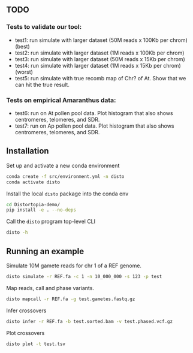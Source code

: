
## TODO
### Tests to validate our tool:
- test1: run simulate with larger dataset (50M reads x 100Kb per chrom)  (best)
- test2: run simulate with larger dataset (1M reads x 100Kb per chrom)
- test3: run simulate with larger dataset (50M reads x 15Kb per chrom)
- test4: run simulate with larger dataset (1M reads x 15Kb per chrom)    (worst)
- test5: run simulate with true recomb map of Chr? of At. Show that we can hit the true result.
### Tests on empirical Amaranthus data:
- test6: run on At pollen pool data. Plot histogram that also shows centromeres, telomeres, and SDR.
- test7: run on Ap pollen pool data. Plot histogram that also shows centromeres, telomeres, and SDR.


## Installation

Set up and activate a new conda environment
```bash
conda create -f src/environment.yml -n disto
conda activate disto
```

Install the local `disto` package into the conda env
```bash
cd Distortopia-demo/
pip install -e . --no-deps
```

Call the `disto` program top-level CLI
```bash
disto -h
```

## Running an example

Simulate 10M gamete reads for chr 1 of a REF genome.
```bash
disto simulate -r REF.fa -c 1 -n 10_000_000 -s 123 -p test
```

Map reads, call and phase variants.
```bash
disto mapcall -r REF.fa -g test.gametes.fastq.gz
```

Infer crossovers
```bash
disto infer -r REF.fa -b test.sorted.bam -v test.phased.vcf.gz
```

Plot crossovers
```bash
disto plot -t test.tsv
```

